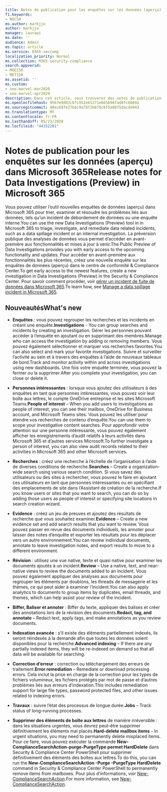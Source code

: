 ```yaml
---
title: Notes de publication pour les enquêtes sur les données (aperçu) dans Microsoft 365
f1.keywords:
- NOCSH
ms.author: markjjo
author: markjjo
manager: laurawi
ms.date: ''
audience: Admin
ms.topic: article
ms.service: O365-seccomp
localization_priority: Normal
ms.collection: M365-security-compliance
search.appverid:
- MOE150
- MET150
ms.assetid: ''
ms.custom:
- seo-marvel-mar2020
- seo-marvel-apr2020
description: Dans cet article, vous trouverez des notes de publication qui contiennent des modifications et de nouvelles fonctionnalités pour l’outil des enquêtes de données (aperçu) dans Microsoft 365.
ms.openlocfilehash: 9567e9d83c6fc952e61271e665b96fad8fc6b69a
ms.sourcegitcommit: 40ec697e27b6c9a78f2b679c6f5a8875dacde943
ms.translationtype: MT
ms.contentlocale: fr-FR
ms.lasthandoff: 05/23/2020
ms.locfileid: "44352281"
---
```

# <a name="release-notes-for-data-investigations-preview-in-microsoft-365"></a><span data-ttu-id="82d99-103">Notes de publication pour les enquêtes sur les données (aperçu) dans Microsoft 365</span><span class="sxs-lookup"><span data-stu-id="82d99-103">Release notes for Data Investigations (Preview) in Microsoft 365</span></span>

<span data-ttu-id="82d99-104">Vous pouvez utiliser l’outil nouvelles enquêtes de données (aperçu) dans Microsoft 365 pour trier, examiner et résoudre les problèmes liés aux données, tels qu’un incident de débordement de données ou une enquête interne.</span><span class="sxs-lookup"><span data-stu-id="82d99-104">You can use the new Data Investigations (Preview) tool in in Microsoft 365 to triage, investigate, and remediate data related incidents, such as a data spillage incident or an internal investigation.</span></span> <span data-ttu-id="82d99-105">La préversion publique des analyses de données vous permet d’accéder en avant-première aux fonctionnalités et mises à jour à venir.</span><span class="sxs-lookup"><span data-stu-id="82d99-105">The Public Preview of Data Investigations provides you with early access to the upcoming functionality and updates.</span></span> <span data-ttu-id="82d99-106">Pour accéder en avant-première aux fonctionnalités les plus récentes, créez une nouvelle enquête sur les enquêtes de données (aperçu) dans le centre de conformité & Compliance Center.</span><span class="sxs-lookup"><span data-stu-id="82d99-106">To get early access to the newest features, create a new investigation in Data Investigations (Preview) in the Security & Compliance Center.</span></span> <span data-ttu-id="82d99-107">Pour savoir comment procéder, voir [gérer un incident de fuite de données dans Microsoft 365](manage-data-spillage-incidents.md).</span><span class="sxs-lookup"><span data-stu-id="82d99-107">To learn how, see [Manage a data spillage incident in Microsoft 365](manage-data-spillage-incidents.md).</span></span>

## <a name="whats-new"></a><span data-ttu-id="82d99-108">Nouveautés</span><span class="sxs-lookup"><span data-stu-id="82d99-108">What's new</span></span> 

- <span data-ttu-id="82d99-109">**Enquêtes** : vous pouvez regrouper les recherches et les incidents en créant une enquête.</span><span class="sxs-lookup"><span data-stu-id="82d99-109">**Investigations** - You can group searches and incidents by creating an investigation.</span></span> <span data-ttu-id="82d99-110">Gérer les personnes pouvant accéder à l’enquête en ajoutant ou en supprimant des membres.</span><span class="sxs-lookup"><span data-stu-id="82d99-110">Manage who can access the investigation by adding or removing members.</span></span>  <span data-ttu-id="82d99-111">Vous pouvez également sélectionner et marquer vos recherches favorites.</span><span class="sxs-lookup"><span data-stu-id="82d99-111">You can also select and mark your favorite investigations.</span></span> <span data-ttu-id="82d99-112">Suivre et surveiller l’activité au sein et à travers des enquêtes à l’aide de nouveaux tableaux de bord.</span><span class="sxs-lookup"><span data-stu-id="82d99-112">Track and monitor activity within and across investigations using new dashboards.</span></span> <span data-ttu-id="82d99-113">Une fois votre enquête terminée, vous pouvez la fermer ou la supprimer.</span><span class="sxs-lookup"><span data-stu-id="82d99-113">After you complete your investigation, you can close or delete it.</span></span>

- <span data-ttu-id="82d99-114">**Personnes intéressantes** : lorsque vous ajoutez des utilisateurs à des enquêtes en tant que personnes intéressantes, vous pouvez voir leur boîte aux lettres, le compte OneDrive entreprise et les sites Microsoft Teams.</span><span class="sxs-lookup"><span data-stu-id="82d99-114">**People of interest** – When you add users to investigations as people of interest, you can see their mailbox, OneDrive for Business account, and Microsoft Teams sites.</span></span> <span data-ttu-id="82d99-115">Vous pouvez les utiliser pour étendre vos recherches de contenu d’enquête.</span><span class="sxs-lookup"><span data-stu-id="82d99-115">You can use them to scope your investigative content searches.</span></span> <span data-ttu-id="82d99-116">Pour approfondir votre attention sur une personne intéressante, vous pouvez également afficher les enregistrements d’audit relatifs à leurs activités dans Microsoft 365 et d’autres services Microsoft.</span><span class="sxs-lookup"><span data-stu-id="82d99-116">To further investigate a person of interest, you can also view audit records related to their activities in Microsoft 365 and other Microsoft services.</span></span>

- <span data-ttu-id="82d99-117">**Recherches** : créez une recherche à l’échelle de l’organisation à l’aide de diverses conditions de recherche.</span><span class="sxs-lookup"><span data-stu-id="82d99-117">**Searches** – Create a organization-wide search using various search condition.</span></span> <span data-ttu-id="82d99-118">Si vous savez des utilisateurs ou des sites à rechercher, vous pouvez le faire en ajoutant ces utilisateurs en tant que personnes intéressantes ou en spécifiant des emplacements de site dans l’Assistant de création de la recherche.</span><span class="sxs-lookup"><span data-stu-id="82d99-118">If you know users or sites that you want to search, you can do so by adding those users as people of interest or specifying site locations in search creation wizard.</span></span> 

- <span data-ttu-id="82d99-119">**Evidence** : créez un jeu de preuves et ajoutez des résultats de recherche que vous souhaitez examiner.</span><span class="sxs-lookup"><span data-stu-id="82d99-119">**Evidence** – Create a new evidence set and add search results that you want to review.</span></span> <span data-ttu-id="82d99-120">Vous pouvez passer en revue des documents individuels, les annoter pour laisser des notes d’enquête et exporter les résultats pour les déplacer vers un autre environnement.</span><span class="sxs-lookup"><span data-stu-id="82d99-120">You can review individual documents, annotate to leave investigation notes, and export results to move to a different environment.</span></span> 

- <span data-ttu-id="82d99-121">**Révision** : utilisez une vue native, texte et quasi native pour examiner les documents ajoutés à un incident.</span><span class="sxs-lookup"><span data-stu-id="82d99-121">**Review** – Use a native, text, and near-native views to review the documents added to an incident.</span></span> <span data-ttu-id="82d99-122">Vous pouvez également appliquer des analyses aux documents pour regrouper les éléments par doublons, les threads de messagerie et les thèmes, ce qui peut aider à examiner l’incident.</span><span class="sxs-lookup"><span data-stu-id="82d99-122">You can also apply analytics to documents to group items by duplicates, email threads, and themes, which can help assist your review of the incident.</span></span> 

- <span data-ttu-id="82d99-123">**Biffer, Baliser et annoter** : Biffer du texte, appliquer des balises et créer des annotations lors de la révision des documents.</span><span class="sxs-lookup"><span data-stu-id="82d99-123">**Redact, tag, and annotate** – Redact text, apply tags, and make annotations as you review documents.</span></span>
  
- <span data-ttu-id="82d99-124">**Indexation avancée** : s’il existe des éléments partiellement indexés, ils seront réindexés à la demande afin que toutes les données soient disponibles pour la recherche.</span><span class="sxs-lookup"><span data-stu-id="82d99-124">**Advanced indexing** – If there are any partially indexed items, they will be re-indexed on demand so that all data will be available for searching.</span></span>

- <span data-ttu-id="82d99-125">**Correction d’erreur** : correction ou téléchargement des erreurs de traitement.</span><span class="sxs-lookup"><span data-stu-id="82d99-125">**Error remediation** – Remediate or download processing errors.</span></span> <span data-ttu-id="82d99-126">Cela inclut la prise en charge de la correction pour les types de fichiers volumineux, les fichiers protégés par mot de passe et d’autres problèmes liés aux erreurs d’indexation.</span><span class="sxs-lookup"><span data-stu-id="82d99-126">This includes remediation support for large file types, password protected files, and other issues related to indexing errors.</span></span> 

- <span data-ttu-id="82d99-127">**Travaux** : suivre l’état des processus de longue durée.</span><span class="sxs-lookup"><span data-stu-id="82d99-127">**Jobs** – Track status of long-running processes.</span></span>

- <span data-ttu-id="82d99-128">**Supprimer des éléments de boîte aux lettres** de manière irréversible : dans les situations urgentes, vous devrez peut-être supprimer définitivement les éléments mal placés.</span><span class="sxs-lookup"><span data-stu-id="82d99-128">**Hard-delete mailbox items** - In urgent situations, you may need to permanently delete misplaced items.</span></span> <span data-ttu-id="82d99-129">Pour ce faire, vous pouvez exécuter la commande **New-ComplianceSearchAction-purge-PurgeType permet HardDelete** dans Security & Compliance Center PowerShell pour supprimer définitivement des éléments des boîtes aux lettres.</span><span class="sxs-lookup"><span data-stu-id="82d99-129">To do this, you can run the **New-ComplianceSearchAction -Purge -PurgeType HardDelete** command in Security & Compliance Center PowerShell to permanently remove items from mailboxes.</span></span> <span data-ttu-id="82d99-130">Pour plus d’informations, voir [New-ComplianceSearchAction](https://docs.microsoft.com/powershell/module/exchange/new-compliancesearchaction).</span><span class="sxs-lookup"><span data-stu-id="82d99-130">For more information, see [New-ComplianceSearchAction](https://docs.microsoft.com/powershell/module/exchange/new-compliancesearchaction).</span></span>
